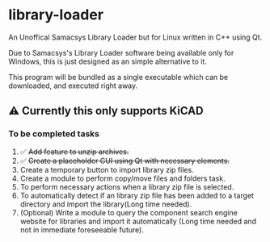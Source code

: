 # library-loader
An Unoffical Samacsys Library Loader but for Linux written in C++ using Qt.

Due to Samacsys's Library Loader software being available only for Windows, this is just designed as an simple alternative to it.

This program will be bundled as a single executable which can be downloaded, and executed right away.

## ⚠️ Currently this only supports KiCAD

### To be completed tasks
1. ✅ ~~Add feature to unzip archives.~~
2. ✅ ~~Create a placeholder GUI using Qt with necessary elements.~~
3. Create a temporary button to import library zip files.
4. Create a module to perform copy/move files and folders task.
5. To perform necessary actions when a library zip file is selected.
6. To automatically detect if an library zip file has been added to a target directory and import the library(Long time needed).
7. (Optional) Write a module to query the component search engine website for libraries and import it automatically (Long time needed and not in immediate foreseeable future).
